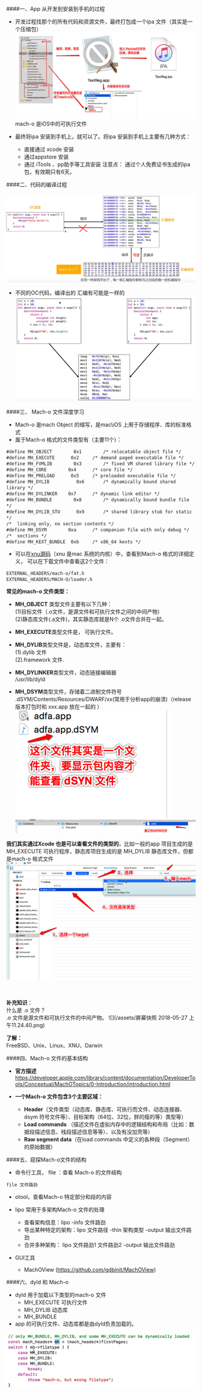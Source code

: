 ####一、App 从开发到安装到手机的过程

- 开发过程找那个的所有代码和资源文件，最终打包成一个ipa 文件（其实是一个压缩包）
![](/assets/Snip20180525_8.png)
mach-o 是iOS中的可执行文件

- 最终将ipa 安装到手机上，就可以了。将ipa 安装到手机上主要有几种方式：
    - 直接通过 xcode 安装
    - 通过appstore 安装
    - 通过 iTools 、pp助手等工具安装
    注意点： 通过个人免费证书生成的ipa包，有效期只有6天。


####二、代码的编译过程

![](/assets/Snip20180526_4.png)

- 不同的OC代码，编译出的 汇编有可能是一样的
![](/assets/Snip20180526_5.png)


####三、 Mach-o 文件深度学习

- Mach-o 是mach Object 的缩写，是mac\iOS 上用于存储程序、库的标准格式
- 属于Mach-o 格式的文件类型有（主要11个）：
```
#define	MH_OBJECT	     0x1		/* relocatable object file */
#define	MH_EXECUTE	    0x2		/* demand paged executable file */
#define	MH_FVMLIB	     0x3		/* fixed VM shared library file */
#define	MH_CORE		   0x4		/* core file */
#define	MH_PRELOAD	    0x5		/* preloaded executable file */
#define	MH_DYLIB	      0x6		/* dynamically bound shared library */
#define	MH_DYLINKER	   0x7		/* dynamic link editor */
#define	MH_BUNDLE	     0x8		/* dynamically bound bundle file */
#define	MH_DYLIB_STU      0x9		/* shared library stub for static */
/*  linking only, no section contents */
#define	MH_DSYM		   0xa		/* companion file with only debug */
/*  sections */
#define	MH_KEXT_BUNDLE	0xb		/* x86_64 kexts */
```
- 可以在[xnu源码](https://opensource.apple.com/tarballs/xnu/)（xnu 是mac 系统的内核）中，查看到Mach-o 格式的详细定义， 可以在下载文件中查看这2个文件：
```
EXTERNAL_HEADERS/mach-o/fat.h
EXTERNAL_HEADERS/MACH-O/loader.h
```

**常见的mach-o 文件类型：**
- **MH_OBJECT** 类型文件主要有以下几种：<br>(1)目标文件（.o文件，是源文件和可执行文件之间的中间产物）<br>(2)静态库文件(.a文件)，其实静态库就是N个 .o文件合并在一起。

- **MH_EXECUTE**类型文件是， 可执行文件。

- **MH_DYLIB**类型文件是，动态库文件，主要有：<br> (1).dylib 文件<br> (2).framework 文件.

- **MH_DYLINKER**类型文件，动态链接编辑器 <br> /usr/lib/dyld

- **MH_DSYM**类型文件，存储着二进制文件符号 <br>.dSYM/Contents/Resources/DWARF/xx(常用于分析app的崩溃)（release 版本打包时和 xxx.app 放在一起的 ）
![](/assets/Snip20180527_2.png)<br>
![](/assets/Snip20180527_3.png)


**我们其实通过Xcode 也是可以查看文件的类型的**，比如一般的app 项目生成的是  MH_EXECUTE 可执行程序，静态库项目生成的是  MH_DYLIB 静态库文件，但都是mach-o 格式文件
![](/assets/Snip20180527_4.png)


<br><br>**补充知识**：<br> 什么是 .o 文件？<br>.o 文件是源文件和可执行文件的中间产物。
![](/assets/屏幕快照 2018-05-27 上午11.24.40.png)

**了解：**<br>FreeBSD、Unix、Linux、XNU、Darwin 


####四、Mach-o 文件的基本结构

- **官方描述**https://developer.apple.com/library/content/documentation/DeveloperTools/Conceptual/MachOTopics/0-Introduction/introduction.html

- **一个Mach-o 文件包含3个主要区域：**
    - **Header**（文件类型（动态库、静态库、可执行而文件、动态连接器、dsym 符号文件等）、目标架构（64位、32位，胖的瘦的等）类型等）
    - **Load commands** （描述文件在虚拟内存中的逻辑结构和布局（比如：数据段描述信息、栈段描述信息等等）、以及有没加壳等）
    - **Raw segment data**（在load commands 中定义的各种段（Segment）的原始数据）
    
    
####五、窥探Mach-o文件的结构
- 命令行工具， file ：查看 Mach-o 的文件结构
```
file 文件路劲 
```

- otool，查看Mach-o 特定部分和段的内容

- lipo 常用于多架构Mach-o 文件的处理
    - 查看架构信息：lipo -info 文件路劲
    - 导出某种特定的架构：lipo 文件路径 -thin 架构类型 -output 输出文件路劲
    - 合并多种架构： lipo 文件路劲1 文件路劲2 -output 输出文件路劲

- GUI工具
    - MachOView (https://github.com/gdbinit/MachOView)
    
    
####六、dyld 和 Mach-o
- dyld 用于加载以下类型的mach-o 文件
    - MH_EXECUTE 可执行文件
    - MH_DYLIB   动态库
    - MH_BUNDLE  
- app 的可执行文件、动态库都是由dyld负责加载的。

![](/assets/Snip20180527_9.png)










